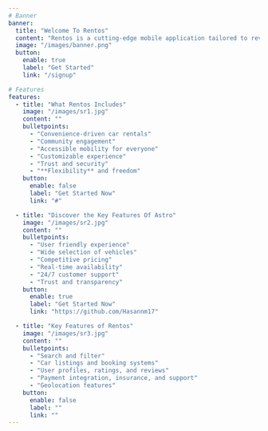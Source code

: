 ```yaml
---
# Banner
banner:
  title: "Welcome To Rentos"
  content: "Rentos is a cutting-edge mobile application tailored to revolutionize car renting for people all across Lebanon! Designed with convenience and efficiency in mind, Rentos connects users with a wide selection of vehicles, ranging from budget-friendly options to premium rides, ensuring a seamless rental experience for every need. With a user-friendly design, secure payments, and 24/7 support, Rentos is the ultimate solution for convenient and stress-free rentals."
  image: "/images/banner.png"
  button:
    enable: true
    label: "Get Started"
    link: "/signup"

# Features
features:
  - title: "What Rentos Includes"
    image: "/images/sr1.jpg"
    content: ""
    bulletpoints:
      - "Convenience-driven car rentals"
      - "Community engagement"
      - "Accessible mobility for everyone"
      - "Customizable experience"
      - "Trust and security"
      - "**Flexibility** and freedom"
    button:
      enable: false
      label: "Get Started Now"
      link: "#"

  - title: "Discover the Key Features Of Astro"
    image: "/images/sr2.jpg"
    content: ""
    bulletpoints:
      - "User friendly experience"
      - "Wide selection of vehicles"
      - "Competitive pricing"
      - "Real-time availability"
      - "24/7 customer support"
      - "Trust and transparency"
    button:
      enable: true
      label: "Get Started Now"
      link: "https://github.com/Hasannm17"

  - title: "Key Features of Rentos"
    image: "/images/sr3.jpg"
    content: ""
    bulletpoints:
      - "Search and filter"
      - "Car listings and booking systems"
      - "User profiles, ratings, and reviews"
      - "Payment integration, insurance, and support"
      - "Geolocation features"
    button:
      enable: false
      label: ""
      link: ""
---
```

